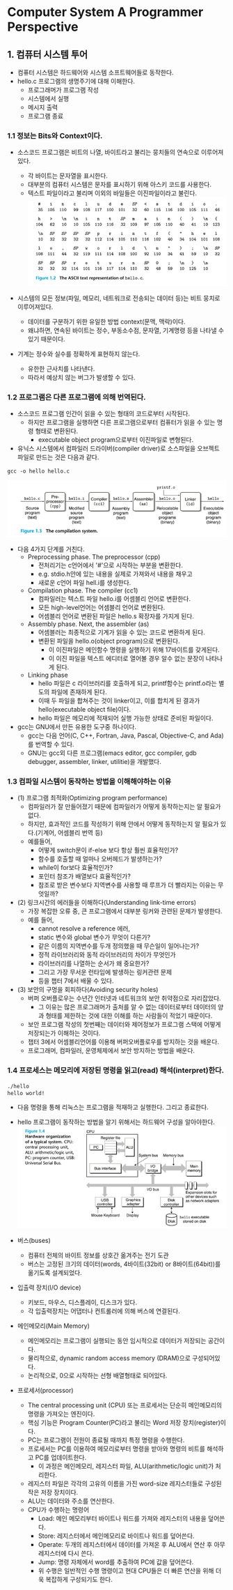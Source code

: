 # Computer System A Programmer Perspective

## 1. 컴퓨터 시스템 투어
- 컴퓨터 시스템은 하드웨어와 시스템 소프트웨어들로 동작한다.
- hello.c 프로그램의 생명주기에 대해 이해한다.
  - 프로그래머가 프로그램 작성
  - 시스템에서 실행
  - 메시지 출력
  - 프로그램 종료

### 1.1 정보는 Bits와 Context이다.
- 소스코드 프로그램은 비트의 나열, 바이트라고 불리는 뭉치들의 연속으로 이루어져있다.
  - 각 바이트는 문자열을 표시한다.
  - 대부분의 컴퓨터 시스템은 문자를 표시하기 위해 아스키 코드를 사용한다.
  - 텍스트 파일이라고 불리며 이외의 바일들은 이진파일이라고 불린다.
![img.png](resource/ascii_representation.png)

- 시스템의 모든 정보(파일, 메모리, 네트워크로 전송되는 데이터 등)는 비트 뭉치로 이루어져있다.
  - 데이터를 구분하기 위한 유일한 방법 context(문맥, 맥락)이다.
  - 왜냐하면, 연속된 바이트는 정수, 부동소수점, 문자열, 기계명령 등을 나타낼 수 있기 때문이다. 
- 기계는 정수와 실수를 정확하게 표현하지 않는다.
  - 유한한 근사치를 나타낸다.
  - 따라서 예상치 않는 버그가 발생할 수 있다.

### 1.2 프로그램은 다른 프로그램에 의해 번역된다.
- 소스코드 프로그램 인간이 읽을 수 있는 형태의 코드로부터 시작된다.
  - 하지만 프로그램을 실행하면 다른 프로그램으로부터 컴퓨터가 읽을 수 있는 명령 형태로 변환된다.
    - executable object program으로부터 이진파일로 변형된다.
- 유닉스 시스템에서 컴파일러 드라이버(compiler driver)로 소스파일을 오브젝트 파일로 만드는 것은 다음과 같다.
~~~
gcc -o hello hello.c
~~~
![img.png](resource/compilation_system.png)

- 다음 4가지 단계를 거친다.
  - Preprocessing phase. The preprocessor (cpp)
    - 전처리기는 c언어에서 '#'으로 시작하는 부분을 변환한다. 
    - e.g. stdio.h안에 있는 내용을 실제로 가져와서 내용을 채우고 
    - 새로운 c언어 파일 hell.i를 생성한다.
  - Compilation phase. The compiler (cc1) 
    - 컴파일러는 텍스트 파일 hello.i를 어셈블리 언어로 변환한다.
    - 모든 high-level언어는 어셈블리 언어로 변환된다.
    - 어셈블리 언어로 변환된 파일은 hello.s 확장자를 가지게 된다.
  - Assembly phase. Next, the assembler (as) 
    - 어셈블러는 최종적으로 기계가 읽을 수 있는 코드로 변환하게 된다.
    - 변환된 파일을 hello.o(object program)으로 변환된다.
      - 이 이진파일은 메인함수 명령을 실행하기 위해 17바이트를 갖게된다.
      - 이 이진 파일을 텍스트 에디터로 열어볼 경우 알수 없는 문장이 나타나게 된다. 
  - Linking phase
    - hello 파일은 c 라이브러리를 호출하게 되고, printf함수는 printf.o라는 별도의 파일에 존재하게 된다.
    - 이때 두 파일을 합쳐주는 것이 linker이고, 이를 합치게 된 결과가 hello(executable object file)이다.
    - hello 파일은 메모리에 적재되어 실행 가능한 상태로 준비된 파일이다.
- gcc는 GNU에서 만든 유용한 도구중 하나이다.
  - gcc는 다음 언어(C, C++, Fortran, Java, Pascal, Objective-C, and Ada)를 번역할 수 있다.
  - GNU는 gcc외 다른 프로그램(emacs editor, gcc compiler, gdb debugger, assembler, linker, utilitie)을 개발했다.

### 1.3 컴파일 시스템이 동작하는 방법을 이해해야하는 이유
- (1) 프로그램 최적화(Optimizing program performance)
  - 컴파일러가 잘 만들어졌기 때문에 컴파일러가 어떻게 동작하는지는 알 필요가 없다.
  - 하지만, 효과적인 코드를 작성하기 위해 안에서 어떻게 동작하는지 알 필요가 있다.(기계어, 어셈블리 번역 등)
  - 예를들어,
    - 어떻게 switch문이 if-else 보다 항상 훨씬 효율적인가?
    - 함수를 호출할 때 얼마나 오버헤드가 발생하는가?
    - while이 for보다 효율적인가?
    - 포인터 참조가 배열보다 효율적인가?
    - 참조로 받은 변수보다 지역변수를 사용할 때 루프가 더 빨라지는 이유는 무엇일까?
- (2) 링크시간의 에러들을 이해하다(Understanding link-time errors)
  - 가장 복잡한 오류 중, 큰 프로그램에서 대부분 링커와 관련된 문제가 발생한다.
  - 예를 들어, 
    - cannot resolve a reference 에러, 
    - static 변수와 global 변수가 무엇이 다른가? 
    - 같은 이름의 지역변수를 두개 정의했을 때 무슨일이 일어나는가?
    - 정적 라이브러리와 동적 라이브러리의 차이가 무엇인가
    - 라이브러리를 나열하는 순서가 왜 중요한가?
    - 그리고 가장 무서운 런타임에 발생하는 링커관련 문제
    - 등을 챕터 7에서 배울 수 있다.
- (3) 보안의 구멍을 회피하다(Avoiding security holes)
  - 버퍼 오버플로우는 수년간 인터넷과 네트워크의 보안 취약점으로 자리잡았다.
    - 그 이유는 많은 프로그래머가 출처를 알 수 없는 데이터로부터 데이터의 양과 형태를 제한하는 것에 대한 이해를 하는 사람들이 적었기 때문이다.
  - 보안 프로그램 작성의 첫번째는 데이터와 제어정보가 프로그램 스택에 어떻게 저장되는가 이해하는 것이다.
  - 챕터 3에서 어셈블리언어를 이용해 버퍼오버플로우를 방지하는 것을 배운다.
  - 프로그래머, 컴파일러, 운영체제에서 보안 방지하는 방법을 배운다.

### 1.4 프로세스는 메모리에 저장된 명령을 읽고(read) 해석(interpret)한다.
~~~
./hello
hello world!
~~~
- 다음 명령을 통해 리눅스는 프로그램을 적재하고 실행한다. 그리고 종료한다.
- hello 프로그램이 동작하는 방법을 알기 위해서는 하드웨어 구성을 알아야한다.
![img.png](resource/hardware_organization.png)

- 버스(buses)
  - 컴퓨터 전체의 바이트 정보를 상호간 옮겨주는 전기 도관
  - 버스는 고정된 크기의 데이터(words, 4바이트(32bit) or 8바이트(64bit))를 옮기도록 설계되었다.
- 입출력 장치(I/O device)
  - 키보드, 마우스, 디스플레이, 디스크가 있다.
  - 각 입출력장치는 어댑터나 컨트롤러에 의해 버스에 연결된다.
- 메인메모리(Main Memory)
  - 메인메모리는 프로그램이 실행되는 동안 임시적으로 데이터가 저장되는 공간이다.
  - 물리적으로, dynamic random access memory (DRAM)으로 구성되어있다.
  - 논리적으로, 0으로 시작하는 선형 배열형태로 되어있다.
- 프로세서(processor)
  - The central processing unit (CPU) 또는 프로세서는 단순히 메인메모리의 명령을 가져오는 엔진이다. 
  - 핵심 기능은 Program Counter(PC)라고 불리는 Word 저장 장치(register)이다.
  - PC는 프로그램이 전원이 종료될 때까지 특정 명령을 수행한다.
  - 프로세서는 PC를 이용하여 메모리로부터 명령을 받아와 명령의 비트를 해석하고 PC를 업데이트한다.
    - 이 과정은 메인메모리, 레지스터 파일, ALU(arithmetic/logic unit)가 처리한다.
  - 레지스터 파일은 각각의 고유의 이름을 가진 word-size 레지스터들로 구성된 작은 저장 장치이다.
  - ALU는 데이터와 주소를 연산한다.
  - CPU가 수행하는 명령어
    - Load: 메인 메모리부터 바이트나 워드를 가져와 레지스터의 내용을 덮어쓴다.
    - Store: 레지스터에서 메인메모리로 바이트나 워드를 덮어쓴다.
    - Operate: 두개의 레지스터에서 데이터를 가져온 후 ALU에서 연산 후 아무 레지스터에 다시 쓴다.
    - Jump: 명령 자체에서 word를 추출하여 PC에 값을 덮어쓴다.
    - 위 수행은 일반적인 수행 명령이고 현대 CPU들은 더 빠른 연산을 위해 더욱 복잡하게 구성되기도 한다.
